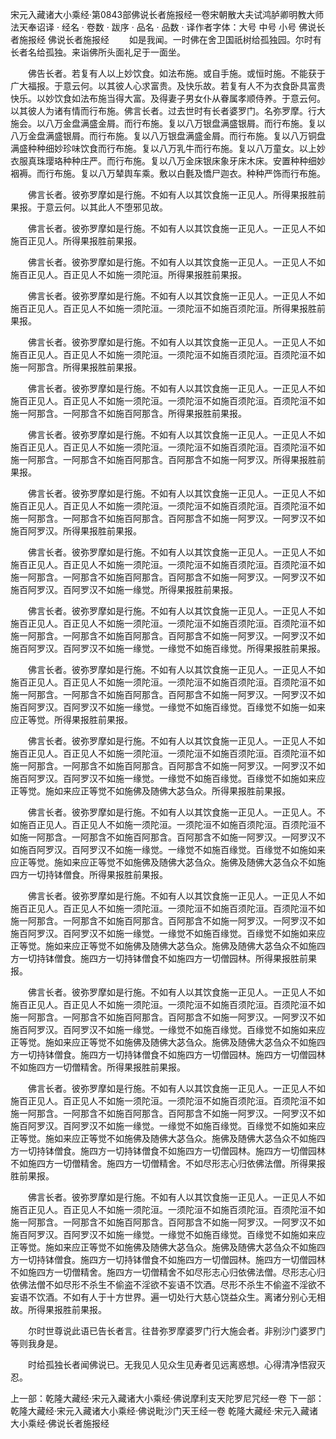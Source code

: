 宋元入藏诸大小乘经·第0843部佛说长者施报经一卷宋朝散大夫试鸿胪卿明教大师法天奉诏译
· 经名 · 卷数 · 跋序
· 品名 · 品数 · 译作者字体：大号 中号 小号
佛说长者施报经
佛说长者施报经
　　如是我闻。一时佛在舍卫国祇树给孤独园。尔时有长者名给孤独。来诣佛所头面礼足于一面坐。

　　佛告长者。若复有人以上妙饮食。如法布施。或自手施。或恒时施。不能获于广大福报。于意云何。以其彼人心求富贵。及快乐故。若复有人不为衣食卧具富贵快乐。以妙饮食如法布施当得大富。及得妻子男女仆从眷属孝顺侍养。于意云何。以其彼人为诸有情而行布施。佛言长者。过去世时有长者婆罗门。名弥罗摩。行大施会。以八万金盘满盛金屑。而行布施。复以八万银盘满盛银屑。而行布施。复以八万金盘满盛银屑。而行布施。复以八万银盘满盛金屑。而行布施。复以八万铜盘满盛种种细妙珍味饮食而行布施。复以八万乳牛而行布施。复以八万童女。以上妙衣服真珠璎珞种种庄严。而行布施。复以八万金床银床象牙床木床。安置种种细妙裀褥。而行布施。复以八万辇舆车乘。敷以白氎及憍尸迦衣。种种严饰而行布施。

　　佛言长者。彼弥罗摩如是行施。不如有人以其饮食施一正见人。所得果报胜前果报。于意云何。以其此人不堕邪见故。

　　佛言长者。彼弥罗摩如是行施。不如有人以其饮食施一正见人。一正见人不如施百正见人。所得果报胜前果报。

　　佛言长者。彼弥罗摩如是行施。不如有人以其饮食施一正见人。一正见人不如施百正见人。百正见人不如施一须陀洹。所得果报胜前果报。

　　佛言长者。彼弥罗摩如是行施。不如有人以其饮食施一正见人。一正见人不如施百正见人。百正见人不如施一须陀洹。一须陀洹不如施百须陀洹。所得果报胜前果报。

　　佛言长者。彼弥罗摩如是行施。不如有人以其饮食施一正见人。一正见人不如施百正见人。百正见人不如施一须陀洹。一须陀洹不如施百须陀洹。百须陀洹不如施一阿那含。所得果报胜前果报。

　　佛言长者。彼弥罗摩如是行施。不如有人以其饮食施一正见人。一正见人不如施百正见人。百正见人不如施一须陀洹。一须陀洹不如施百须陀洹。百须陀洹不如施一阿那含。一阿那含不如施百阿那含。所得果报胜前果报。

　　佛言长者。彼弥罗摩如是行施。不如有人以其饮食施一正见人。一正见人不如施百正见人。百正见人不如施一须陀洹。一须陀洹不如施百须陀洹。百须陀洹不如施一阿那含。一阿那含不如施百阿那含。百阿那含不如施一阿罗汉。所得果报胜前果报。

　　佛言长者。彼弥罗摩如是行施。不如有人以其饮食施一正见人。一正见人不如施百正见人。百正见人不如施一须陀洹。一须陀洹不如施百须陀洹。百须陀洹不如施一阿那含。一阿那含不如施百阿那含。百阿那含不如施一阿罗汉。一阿罗汉不如施百阿罗汉。所得果报胜前果报。

　　佛言长者。彼弥罗摩如是行施。不如有人以其饮食施一正见人。一正见人不如施百正见人。百正见人不如施一须陀洹。一须陀洹不如施百须陀洹。百须陀洹不如施一阿那含。一阿那含不如施百阿那含。百阿那含不如施一阿罗汉。一阿罗汉不如施百阿罗汉。百阿罗汉不如施一缘觉。所得果报胜前果报。

　　佛言长者。彼弥罗摩如是行施。不如有人以其饮食施一正见人。一正见人不如施百正见人。百正见人不如施一须陀洹。一须陀洹不如施百须陀洹。百须陀洹不如施一阿那含。一阿那含不如施百阿那含。百阿那含不如施一阿罗汉。一阿罗汉不如施百阿罗汉。百阿罗汉不如施一缘觉。一缘觉不如施百缘觉。所得果报胜前果报。

　　佛言长者。彼弥罗摩如是行施。不如有人以其饮食施一正见人。一正见人不如施百正见人。百正见人不如施一须陀洹。一须陀洹不如施百须陀洹。百须陀洹不如施一阿那含。一阿那含不如施百阿那含。百阿那含不如施一阿罗汉。一阿罗汉不如施百阿罗汉。百阿罗汉不如施一缘觉。一缘觉不如施百缘觉。百缘觉不如施一如来应正等觉。所得果报胜前果报。

　　佛言长者。彼弥罗摩如是行施。不如有人以其饮食施一正见人。一正见人不如施百正见人。百正见人不如施一须陀洹。一须陀洹不如施百须陀洹。百须陀洹不如施一阿那含。一阿那含不如施百阿那含。百阿那含不如施一阿罗汉。一阿罗汉不如施百阿罗汉。百阿罗汉不如施一缘觉。一缘觉不如施百缘觉。百缘觉不如施如来应正等觉。施如来应正等觉不如施佛及随佛大苾刍众。所得果报胜前果报。

　　佛言长者。彼弥罗摩如是行施。不如有人以其饮食施一正见人。一正见人。不如施百正见人。百正见人不如施一须陀洹。一须陀洹不如施百须陀洹。百须陀洹不如施一阿那含。一阿那含不如施百阿那含。百阿那含不如施一阿罗汉。一阿罗汉不如施百阿罗汉。百阿罗汉不如施一缘觉。一缘觉不如施百缘觉。百缘觉不如施如来应正等觉。施如来应正等觉不如施佛及随佛大苾刍众。施佛及随佛大苾刍众不如施四方一切持钵僧食。所得果报胜前果报。

　　佛言长者。彼弥罗摩如是行施。不如有人以其饮食施一正见人。一正见人不如施百正见人。百正见人不如施一须陀洹。一须陀洹不如施百须陀洹。百须陀洹不如施一阿那含。一阿那含不如施百阿那含。百阿那含不如施一阿罗汉。一阿罗汉不如施百阿罗汉。百阿罗汉不如施一缘觉。一缘觉不如施百缘觉。百缘觉不如施如来应正等觉。施如来应正等觉不如施佛及随佛大苾刍众。施佛及随佛大苾刍众不如施四方一切持钵僧食。施四方一切持钵僧食不如施四方一切僧园林。所得果报胜前果报。

　　佛言长者。彼弥罗摩如是行施。不如有人以其饮食施一正见人。一正见人不如施百正见人。百正见人不如施一须陀洹。一须陀洹不如施百须陀洹。百须陀洹不如施一阿那含。一阿那含不如施百阿那含。百阿那含不如施一阿罗汉。一阿罗汉不如施百阿罗汉。百阿罗汉不如施一缘觉。一缘觉不如施百缘觉。百缘觉不如施如来应正等觉。施如来应正等觉不如施佛及随佛大苾刍众。施佛及随佛大苾刍众不如施四方一切持钵僧食。施四方一切持钵僧食不如施四方一切僧园林。施四方一切僧园林不如施四方一切僧精舍。所得果报胜前果报。

　　佛言长者。彼弥罗摩如是行施。不如有人以其饮食施一正见人。一正见人不如施百正见人。百正见人不如施一须陀洹。一须陀洹不如施百须陀洹。百须陀洹不如施一阿那含。一阿那含不如施百阿那含。百阿那含不如施一阿罗汉。一阿罗汉不如施百阿罗汉。百阿罗汉不如施一缘觉。一缘觉不如施百缘觉。百缘觉不如施如来应正等觉。施如来应正等觉不如施佛及随佛大苾刍众。施佛及随佛大苾刍众不如施四方一切持钵僧食。施四方一切持钵僧食不如施四方一切僧园林。施四方一切僧园林不如施四方一切僧精舍。施四方一切僧精舍。不如尽形志心归依佛法僧。所得果报胜前果报。

　　佛言长者。彼弥罗摩如是行施。不如有人以其饮食施一正见人。一正见人不如施百正见人。百正见人不如施一须陀洹。一须陀洹不如施百须陀洹。百须陀洹不如施一阿那含。一阿那含不如施百阿那含。百阿那含不如施一阿罗汉。一阿罗汉不如施百阿罗汉。百阿罗汉不如施一缘觉。一缘觉不如施百缘觉。百缘觉不如施如来应正等觉。施如来应正等觉不如施佛及随佛大苾刍众。施佛及随佛大苾刍众不如施四方一切持钵僧食。施四方一切持钵僧食不如施四方一切僧园林。施四方一切僧园林不如施四方一切僧精舍。施四方一切僧精舍不如尽形志心归依佛法僧。尽形志心归依佛法僧不如尽形不杀生不偷盗不淫欲不妄语不饮酒。尽形不杀生不偷盗不淫欲不妄语不饮酒。不如有人于十方世界。遍一切处行大慈心饶益众生。离诸分别心无相故。所得果报胜前果报。

　　尔时世尊说此语已告长者言。往昔弥罗摩婆罗门行大施会者。非别沙门婆罗门等则我身是。

　　时给孤独长者闻佛说已。无我见人见众生见寿者见远离惑想。心得清净悟寂灭忍。

上一部：乾隆大藏经·宋元入藏诸大小乘经·佛说摩利支天陀罗尼咒经一卷
下一部：乾隆大藏经·宋元入藏诸大小乘经·佛说毗沙门天王经一卷
乾隆大藏经·宋元入藏诸大小乘经·佛说长者施报经